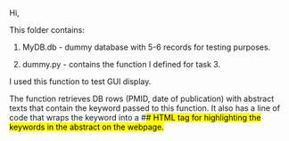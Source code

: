 Hi,

This folder contains:

1. MyDB.db - dummy database with 5-6 records for testing purposes.

3. dummy.py - contains the function I defined for task 3. 

I used this function to test GUI display.

The function retrieves DB rows (PMID, date of publication) with abstract texts that contain the keyword passed to this function. It also has a line of code that wraps the keyword into a #<mark># HTML tag for highlighting the keywords in the abstract on the webpage.


